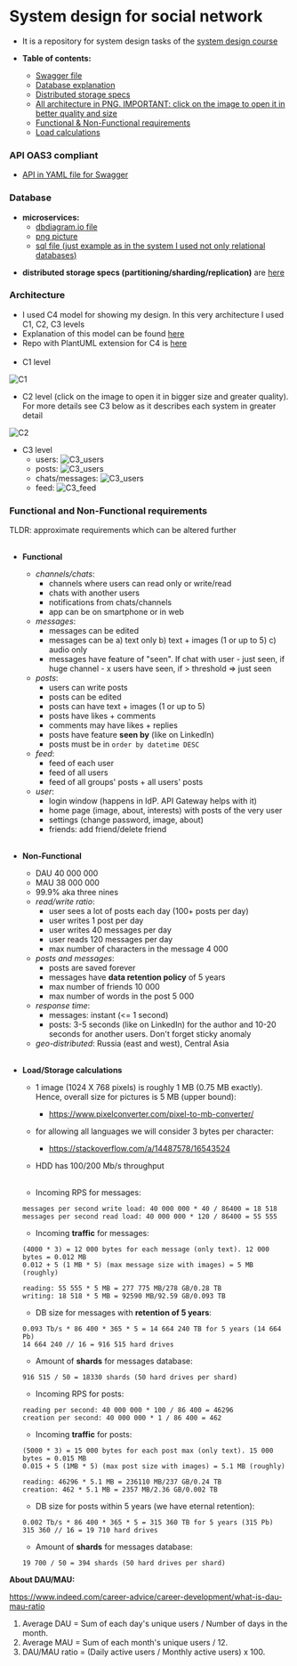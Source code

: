 # System design for social network

* It is a repository for system design tasks of the [system design course](https://balun.courses/courses/system_design)

* **Table of contents:**
    * [Swagger file](#swagger)
    * [Database explanation](#database)
    * [Distributed storage specs](#distributed)
    * [All architecture in PNG. IMPORTANT: click on the image to open it in better quality and size](#architecture)
    * [Functional & Non-Functional requirements](#requirements)
    * [Load calculations](#load)

### API OAS3 compliant
<a id="swagger"></a>

* [API in YAML file for Swagger](api/rest_api.yml)

### Database
<a id="database"></a>

* **microservices:**
    * [dbdiagram.io file](database/microservices/social_network_db_microservices.io)
    * [png picture](database/microservices/social_network_microservices.png)
    * [sql file (just example as in the system I used not only relational databases)](database/microservices/social_network_microservices.sql)

<a id="distributed"></a>
* **distributed storage specs (partitioning/sharding/replication)**
  are [here](database/microservices/distributed_storage.md)

### Architecture
<a id="architecture"></a>

* I used C4 model for showing my design. In this very architecture I used C1, C2, C3 levels
* Explanation of this model can be found [here](https://c4model.com/)
* Repo with PlantUML extension for C4 is [here](https://github.com/plantuml-stdlib/C4-PlantUML)
  <br/><br/>
* C1 level

![C1](./architecture_as_code/architecture_images/c1.png)

* C2 level (click on the image to open it in bigger size and greater quality). For more details see C3 below as it describes each system in greater detail

![C2](./architecture_as_code/architecture_images/c2.png)

* C3 level
    * users: ![C3_users](./architecture_as_code/architecture_images/c3_users.png)
    * posts: ![C3_users](./architecture_as_code/architecture_images/c3_posts.png)
    * chats/messages: ![C3_users](./architecture_as_code/architecture_images/c3_chats.png)
    * feed: ![C3_feed](./architecture_as_code/architecture_images/c3_feed.png)

### Functional and Non-Functional requirements

TLDR: approximate requirements which can be altered further <br/><br/>
<a id="requirements"></a>

* **Functional**
    * _channels/chats_:
        * channels where users can read only or write/read
        * chats with another users
        * notifications from chats/channels
        * app can be on smartphone or in web
    * _messages_:
        * messages can be edited
        * messages can be a) text only b) text + images (1 or up to 5) c) audio only
        * messages have feature of "seen". If chat with user - just seen, if huge channel - x users have seen, if >
          threshold => just seen
    * _posts_:
        * users can write posts
        * posts can be edited
        * posts can have text + images (1 or up to 5)
        * posts have likes + comments
        * comments may have likes + replies
        * posts have feature **seen by** (like on LinkedIn)
        * posts must be in `order by datetime DESC`
    * _feed_:
        * feed of each user
        * feed of all users
        * feed of all groups' posts + all users' posts
    * _user_:
        * login window (happens in IdP. API Gateway helps with it)
        * home page (image, about, interests) with posts of the very user
        * settings (change password, image, about)
        * friends: add friend/delete friend <br/><br/>

* **Non-Functional**
    * DAU 40 000 000
    * MAU 38 000 000
    * 99.9% aka three nines
    * _read/write ratio_:
        * user sees a lot of posts each day (100+ posts per day)
        * user writes 1 post per day
        * user writes 40 messages per day
        * user reads 120 messages per day
        * max number of characters in the message 4 000
    * _posts and messages_:
        * posts are saved forever
        * messages have **data retention policy** of 5 years
        * max number of friends 10 000
        * max number of words in the post 5 000
    * _response time_:
        * messages: instant (<= 1 second)
        * posts: 3-5 seconds (like on LinkedIn) for the author and 10-20 seconds for another users. Don't forget sticky
          anomaly
    * _geo-distributed_: Russia (east and west), Central Asia <br/><br/>

* **Load/Storage calculations**
  <a id="load"></a>
    * 1 image (1024 X 768 pixels) is roughly 1 MB (0.75 MB exactly). Hence, overall size for pictures is 5 MB (upper
      bound):
        * https://www.pixelconverter.com/pixel-to-mb-converter/
    * for allowing all languages we will consider 3 bytes per character:
        * https://stackoverflow.com/a/14487578/16543524
    * HDD has 100/200 Mb/s throughput <br/><br/>

    * Incoming RPS for messages:
    ```
    messages per second write load: 40 000 000 * 40 / 86400 = 18 518
    messages per second read load: 40 000 000 * 120 / 86400 = 55 555
   ```
    * Incoming **traffic** for messages:
    ```
    (4000 * 3) = 12 000 bytes for each message (only text). 12 000 bytes = 0.012 MB
    0.012 + 5 (1 MB * 5) (max message size with images) = 5 MB (roughly)
    
    reading: 55 555 * 5 MB = 277 775 MB/278 GB/0.28 TB
    writing: 18 518 * 5 MB = 92590 MB/92.59 GB/0.093 TB
   ```
    * DB size for messages with **retention of 5 years**:
   ```
   0.093 Tb/s * 86 400 * 365 * 5 = 14 664 240 TB for 5 years (14 664 Pb)
   14 664 240 // 16 = 916 515 hard drives
  ```
    * Amount of **shards** for messages database:
    ```
    916 515 / 50 = 18330 shards (50 hard drives per shard)
    ```
    * Incoming RPS for posts:
    ```
    reading per second: 40 000 000 * 100 / 86 400 = 46296
    creation per second: 40 000 000 * 1 / 86 400 = 462
    ```
    * Incoming **traffic** for posts:
    ```
    (5000 * 3) = 15 000 bytes for each post max (only text). 15 000 bytes = 0.015 MB
    0.015 + 5 (1MB * 5) (max post size with images) = 5.1 MB (roughly)

    reading: 46296 * 5.1 MB = 236110 MB/237 GB/0.24 TB
    creation: 462 * 5.1 MB = 2357 MB/2.36 GB/0.002 TB
    ```
    * DB size for posts within 5 years (we have eternal retention):
    ```
    0.002 Tb/s * 86 400 * 365 * 5 = 315 360 TB for 5 years (315 Pb)
    315 360 // 16 = 19 710 hard drives
    ```
    * Amount of **shards** for messages database:
    ```
    19 700 / 50 = 394 shards (50 hard drives per shard)
    ```

**About DAU/MAU:**

https://www.indeed.com/career-advice/career-development/what-is-dau-mau-ratio

1. Average DAU = Sum of each day's unique users / Number of days in the month.
2. Average MAU = Sum of each month's unique users / 12.
3. DAU/MAU ratio = (Daily active users / Monthly active users) x 100.
